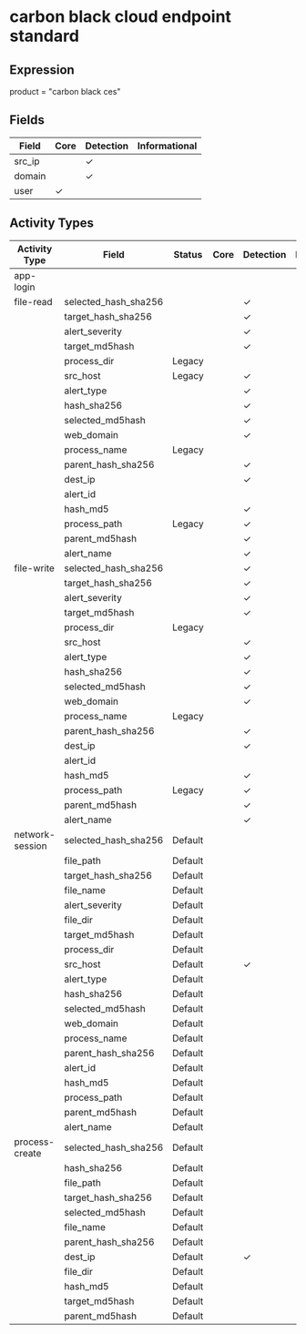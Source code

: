 carbon black cloud endpoint standard
====================================

Expression
----------

product = "carbon black ces"

Fields
------

| Field  | Core     | Detection | Informational |
| ------ | -------- | --------- | ------------- |
| src_ip |          | &#10003;  |               |
| domain |          | &#10003;  |               |
| user   | &#10003; |           |               |

Activity Types
--------------

| Activity Type   | Field                | Status  | Core | Detection | Informational |
| --------------- | -------------------- | ------- | ---- | --------- | ------------- |
| app-login       |                      |         |      |           |               |
| file-read       | selected_hash_sha256 |         |      | &#10003;  |               |
|                 | target_hash_sha256   |         |      | &#10003;  |               |
|                 | alert_severity       |         |      | &#10003;  |               |
|                 | target_md5hash       |         |      | &#10003;  |               |
|                 | process_dir          | Legacy  |      |           | &#10003;      |
|                 | src_host             | Legacy  |      | &#10003;  |               |
|                 | alert_type           |         |      | &#10003;  |               |
|                 | hash_sha256          |         |      | &#10003;  |               |
|                 | selected_md5hash     |         |      | &#10003;  |               |
|                 | web_domain           |         |      | &#10003;  |               |
|                 | process_name         | Legacy  |      |           | &#10003;      |
|                 | parent_hash_sha256   |         |      | &#10003;  |               |
|                 | dest_ip              |         |      | &#10003;  |               |
|                 | alert_id             |         |      |           | &#10003;      |
|                 | hash_md5             |         |      | &#10003;  |               |
|                 | process_path         | Legacy  |      | &#10003;  |               |
|                 | parent_md5hash       |         |      | &#10003;  |               |
|                 | alert_name           |         |      | &#10003;  |               |
| file-write      | selected_hash_sha256 |         |      | &#10003;  |               |
|                 | target_hash_sha256   |         |      | &#10003;  |               |
|                 | alert_severity       |         |      | &#10003;  |               |
|                 | target_md5hash       |         |      | &#10003;  |               |
|                 | process_dir          | Legacy  |      |           | &#10003;      |
|                 | src_host             |         |      | &#10003;  |               |
|                 | alert_type           |         |      | &#10003;  |               |
|                 | hash_sha256          |         |      | &#10003;  |               |
|                 | selected_md5hash     |         |      | &#10003;  |               |
|                 | web_domain           |         |      | &#10003;  |               |
|                 | process_name         | Legacy  |      |           | &#10003;      |
|                 | parent_hash_sha256   |         |      | &#10003;  |               |
|                 | dest_ip              |         |      | &#10003;  |               |
|                 | alert_id             |         |      |           | &#10003;      |
|                 | hash_md5             |         |      | &#10003;  |               |
|                 | process_path         | Legacy  |      | &#10003;  |               |
|                 | parent_md5hash       |         |      | &#10003;  |               |
|                 | alert_name           |         |      | &#10003;  |               |
| network-session | selected_hash_sha256 | Default |      |           | &#10003;      |
|                 | file_path            | Default |      |           | &#10003;      |
|                 | target_hash_sha256   | Default |      |           | &#10003;      |
|                 | file_name            | Default |      |           | &#10003;      |
|                 | alert_severity       | Default |      |           | &#10003;      |
|                 | file_dir             | Default |      |           | &#10003;      |
|                 | target_md5hash       | Default |      |           | &#10003;      |
|                 | process_dir          | Default |      |           | &#10003;      |
|                 | src_host             | Default |      | &#10003;  |               |
|                 | alert_type           | Default |      |           | &#10003;      |
|                 | hash_sha256          | Default |      |           | &#10003;      |
|                 | selected_md5hash     | Default |      |           | &#10003;      |
|                 | web_domain           | Default |      |           | &#10003;      |
|                 | process_name         | Default |      |           | &#10003;      |
|                 | parent_hash_sha256   | Default |      |           | &#10003;      |
|                 | alert_id             | Default |      |           | &#10003;      |
|                 | hash_md5             | Default |      |           | &#10003;      |
|                 | process_path         | Default |      |           | &#10003;      |
|                 | parent_md5hash       | Default |      |           | &#10003;      |
|                 | alert_name           | Default |      |           | &#10003;      |
| process-create  | selected_hash_sha256 | Default |      |           | &#10003;      |
|                 | hash_sha256          | Default |      |           | &#10003;      |
|                 | file_path            | Default |      |           | &#10003;      |
|                 | target_hash_sha256   | Default |      |           | &#10003;      |
|                 | selected_md5hash     | Default |      |           | &#10003;      |
|                 | file_name            | Default |      |           | &#10003;      |
|                 | parent_hash_sha256   | Default |      |           | &#10003;      |
|                 | dest_ip              | Default |      | &#10003;  |               |
|                 | file_dir             | Default |      |           | &#10003;      |
|                 | hash_md5             | Default |      |           | &#10003;      |
|                 | target_md5hash       | Default |      |           | &#10003;      |
|                 | parent_md5hash       | Default |      |           | &#10003;      |

